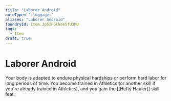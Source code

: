 ```yaml
---
title: "Laborer Android"
noteType: ":luggage:"
aliases: "Laborer Android"
foundryId: Item.3p5IFGlkee5fU3MU
tags:
  - Item
draft: true
---
```


# Laborer Android

Your body is adapted to endure physical hardships or perform hard labor for long periods of time. You become trained in Athletics (or another skill if you're already trained in Athletics), and you gain the [[Hefty Hauler]] skill feat.
